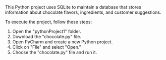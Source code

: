 This Python project uses SQLite to maintain a database that stores information about chocolate flavors, ingredients, and customer suggestions.

To execute the project, follow these steps:

1. Open the "pythonProject1" folder.
2. Download the "chocolate.py" file.
3. Open PyCharm and create a new Python project.
4. Click on "File" and select "Open."
5. Choose the "chocolate.py" file and run it.

